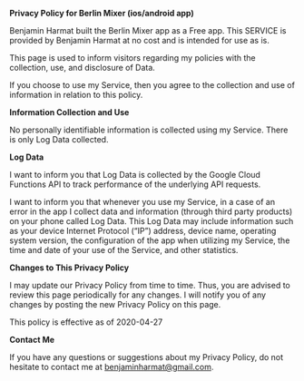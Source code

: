 **Privacy Policy for Berlin Mixer (ios/android app)**

Benjamin Harmat built the Berlin Mixer app as a Free app. This SERVICE is provided by Benjamin Harmat at no cost and is intended for use as is.

This page is used to inform visitors regarding my policies with the collection, use, and disclosure of Data.

If you choose to use my Service, then you agree to the collection and use of information in relation to this policy.

**Information Collection and Use**

No personally identifiable information is collected using my Service. There is only Log Data collected.

**Log Data**

I want to inform you that Log Data is collected by the Google Cloud Functions API to track performance of the underlying API requests.

I want to inform you that whenever you use my Service, in a case of an error in the app I collect data and information (through third party products) on your phone called Log Data. This Log Data may include information such as your device Internet Protocol (“IP”) address, device name, operating system version, the configuration of the app when utilizing my Service, the time and date of your use of the Service, and other statistics.

**Changes to This Privacy Policy**

I may update our Privacy Policy from time to time. Thus, you are advised to review this page periodically for any changes. I will notify you of any changes by posting the new Privacy Policy on this page.

This policy is effective as of 2020-04-27

**Contact Me**

If you have any questions or suggestions about my Privacy Policy, do not hesitate to contact me at benjaminharmat@gmail.com.
